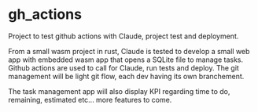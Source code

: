 # gh_actions
Project to test github actions with Claude, project test and deployment.

From a small wasm project in rust, Claude is tested to develop a small web app with embedded wasm app that opens a SQLite file to manage tasks. Github actions are used to call for Claude, run tests and deploy. The git management will be light git flow, each dev having its own branchement.

The task management app will also display KPI regarding time to do, remaining, estimated etc... more features to come.
